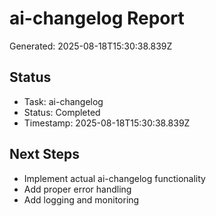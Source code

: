 # ai-changelog Report

Generated: 2025-08-18T15:30:38.839Z

## Status
- Task: ai-changelog
- Status: Completed
- Timestamp: 2025-08-18T15:30:38.839Z

## Next Steps
- Implement actual ai-changelog functionality
- Add proper error handling
- Add logging and monitoring
